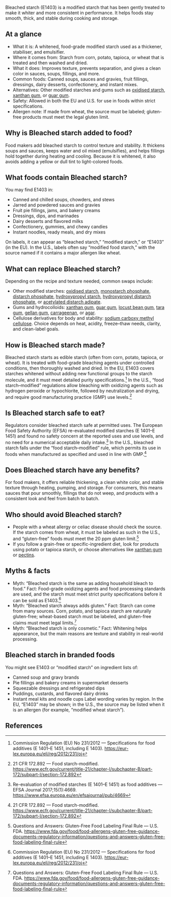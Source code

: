 Bleached starch (E1403) is a modified starch that has been gently treated to make it whiter and more consistent in performance. It helps foods stay smooth, thick, and stable during cooking and storage.

<!--more-->

## At a glance
- What it is: A whitened, food-grade modified starch used as a thickener, stabiliser, and emulsifier.
- Where it comes from: Starch from corn, potato, tapioca, or wheat that is treated and then washed and dried.
- What it does: Improves texture, prevents separation, and gives a clean color in sauces, soups, fillings, and more.
- Common foods: Canned soups, sauces and gravies, fruit fillings, dressings, dairy desserts, confectionery, and instant mixes.
- Alternatives: Other modified starches and gums such as [oxidised starch](/e1404-oxidised-starch), [xanthan gum](/e415-xanthan-gum), or [guar gum](/e412-guar-gum).
- Safety: Allowed in both the EU and U.S. for use in foods within strict specifications.
- Allergen note: If made from wheat, the source must be labeled; gluten-free products must meet the legal gluten limit.

## Why is Bleached starch added to food?
Food makers add bleached starch to control texture and stability. It thickens soups and sauces, keeps water and oil mixed (emulsifies), and helps fillings hold together during heating and cooling. Because it is whitened, it also avoids adding a yellow or dull tint to light-colored foods.

## What foods contain Bleached starch?
You may find E1403 in:
- Canned and chilled soups, chowders, and stews
- Jarred and powdered sauces and gravies
- Fruit pie fillings, jams, and bakery creams
- Dressings, dips, and marinades
- Dairy desserts and flavored milks
- Confectionery, gummies, and chewy candies
- Instant noodles, ready meals, and dry mixes

On labels, it can appear as “bleached starch,” “modified starch,” or “E1403” (in the EU). In the U.S., labels often say “modified food starch,” with the source named if it contains a major allergen like wheat.

## What can replace Bleached starch?
Depending on the recipe and texture needed, common swaps include:
- Other modified starches: [oxidised starch](/e1404-oxidised-starch), [monostarch phosphate](/e1410-monostarch-phosphate), [distarch phosphate](/e1412-distarch-phosphate), [hydroxypropyl starch](/e1440-hydroxypropyl-starch), [hydroxypropyl distarch phosphate](/e1442-hydroxypropyl-distarch-phosphate), or [acetylated distarch adipate](/e1422-acetylated-distarch-adipate).
- Gums and hydrocolloids: [xanthan gum](/e415-xanthan-gum), [guar gum](/e412-guar-gum), [locust bean gum](/e410-locust-bean-gum), [tara gum](/e417-tara-gum), [gellan gum](/e418-gellan-gum), [carrageenan](/e407-carrageenan), or [agar](/e406-agar).
- Cellulose derivatives for body and stability: [sodium carboxy methyl cellulose](/e466-sodium-carboxy-methyl-cellulose).
Choice depends on heat, acidity, freeze–thaw needs, clarity, and clean-label goals.

## How is Bleached starch made?
Bleached starch starts as edible starch (often from corn, potato, tapioca, or wheat). It is treated with food-grade bleaching agents under controlled conditions, then thoroughly washed and dried. In the EU, E1403 covers starches whitened without adding new functional groups to the starch molecule, and it must meet detailed purity specifications.[^1] In the U.S., “food starch–modified” regulations allow bleaching with oxidizing agents such as hydrogen peroxide or hypochlorite, followed by neutralization and drying, and require good manufacturing practice (GMP) use levels.[^2]

## Is Bleached starch safe to eat?
Regulators consider bleached starch safe at permitted uses. The European Food Safety Authority (EFSA) re-evaluated modified starches (E 1401–E 1451) and found no safety concern at the reported uses and use levels, and no need for a numerical acceptable daily intake.[^3] In the U.S., bleached starch falls under the “food starch–modified” rule, which permits its use in foods when manufactured as specified and used in line with GMP.[^2]

## Does Bleached starch have any benefits?
For food makers, it offers reliable thickening, a clean white color, and stable texture through heating, pumping, and storage. For consumers, this means sauces that pour smoothly, fillings that do not weep, and products with a consistent look and feel from batch to batch.

## Who should avoid Bleached starch?
- People with a wheat allergy or celiac disease should check the source. If the starch comes from wheat, it must be labeled as such in the U.S., and “gluten-free” foods must meet the 20 ppm gluten limit.[^4]
- If you follow a grain-free or specific-ingredient diet, look for products using potato or tapioca starch, or choose alternatives like [xanthan gum](/e415-xanthan-gum) or [pectins](/e440-pectins).

## Myths & facts
- Myth: “Bleached starch is the same as adding household bleach to food.”
  Fact: Food-grade oxidizing agents and food processing standards are used, and the starch must meet strict purity specifications before it can be sold as E1403.[^1]
- Myth: “Bleached starch always adds gluten.”
  Fact: Starch can come from many sources. Corn, potato, and tapioca starch are naturally gluten-free; wheat-based starch must be labeled, and gluten-free claims must meet legal limits.[^4]
- Myth: “Bleached starch is only cosmetic.”
  Fact: Whitening helps appearance, but the main reasons are texture and stability in real-world processing.

## Bleached starch in branded foods
You might see E1403 or “modified starch” on ingredient lists of:
- Canned soup and gravy brands
- Pie fillings and bakery creams in supermarket desserts
- Squeezable dressings and refrigerated dips
- Puddings, custards, and flavored dairy drinks
- Instant meal kits and noodle cups
Label wording varies by region. In the EU, “E1403” may be shown; in the U.S., the source may be listed when it is an allergen (for example, “modified wheat starch”).

## References
[^1]: Commission Regulation (EU) No 231/2012 — Specifications for food additives (E 1401–E 1451, including E 1403). https://eur-lex.europa.eu/eli/reg/2012/231/oj
[^2]: 21 CFR 172.892 — Food starch-modified. https://www.ecfr.gov/current/title-21/chapter-I/subchapter-B/part-172/subpart-I/section-172.892
[^3]: Re-evaluation of modified starches (E 1401–E 1451) as food additives — EFSA Journal 2017;15(1):4669. https://www.efsa.europa.eu/en/efsajournal/pub/4669
[^4]: Questions and Answers: Gluten-Free Food Labeling Final Rule — U.S. FDA. https://www.fda.gov/food/food-allergens-gluten-free-guidance-documents-regulatory-information/questions-and-answers-gluten-free-food-labeling-final-rule
